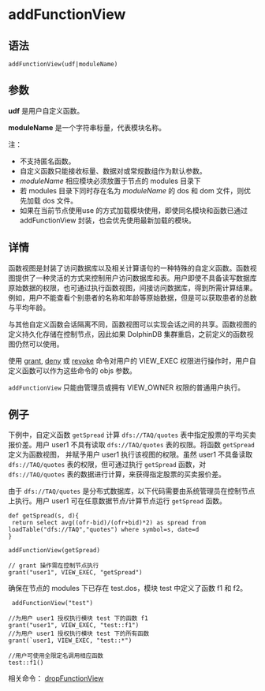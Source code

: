 # addFunctionView

## 语法

`addFunctionView(udf|moduleName)`

## 参数

**udf** 是用户自定义函数。

**moduleName** 是一个字符串标量，代表模块名称。

注：

* 不支持匿名函数。
* 自定义函数只能接收标量、数据对或常规数组作为默认参数。
* *moduleName* 相应模块必须放置于节点的 modules 目录下
* 若 modules 目录下同时存在名为 *moduleName* 的 dos 和 dom 文件，则优先加载 dos 文件。
* 如果在当前节点使用use <moduleName> 的方式加载模块使用，即使同名模块和函数已通过
  addFunctionView 封装，也会优先使用最新加载的模块。

## 详情

函数视图是封装了访问数据库以及相关计算语句的一种特殊的自定义函数。函数视图提供了一种灵活的方式来控制用户访问数据库和表。用户即使不具备读写数据库原始数据的权限，也可通过执行函数视图，间接访问数据库，得到所需计算结果。例如，用户不能查看个别患者的名称和年龄等原始数据，但是可以获取患者的总数与平均年龄。

与其他自定义函数会话隔离不同，函数视图可以实现会话之间的共享。函数视图的定义持久化存储在控制节点，因此如果 DolphinDB
集群重启，之前定义的函数视图仍然可以使用。

使用 [grant](../g/grant.md), [deny](../d/deny.md) 或 [revoke](../r/revoke.md)
命令对用户的 VIEW\_EXEC 权限进行操作时，用户自定义函数可以作为这些命令的 objs 参数。

`addFunctionView` 只能由管理员或拥有 VIEW\_OWNER
权限的普通用户执行。

## 例子

下例中，自定义函数 `getSpread` 计算
`dfs://TAQ/quotes` 表中指定股票的平均买卖报价差。用户 user1 不具有读取
`dfs://TAQ/quotes` 表的权限。将函数 `getSpread` 定义为函数视图，
并赋予用户 user1 执行该视图的权限。虽然 user1 不具备读取 `dfs://TAQ/quotes` 表的权限，但可通过执行
`getSpread` 函数，对 `dfs://TAQ/quotes`
表的数据进行计算，来获得指定股票的买卖报价差。

由于 `dfs://TAQ/quotes`
是分布式数据库，以下代码需要由系统管理员在控制节点上执行。用户 user1 可在任意数据节点/计算节点运行 `getSpread`
函数。

```
def getSpread(s, d){
 return select avg((ofr-bid)/(ofr+bid)*2) as spread from loadTable("dfs://TAQ","quotes") where symbol=s, date=d
}

addFunctionView(getSpread)

// grant 操作需在控制节点执行
grant("user1", VIEW_EXEC, "getSpread")
```

确保在节点的 modules 下已存在 test.dos，模块 test 中定义了函数 f1 和
f2。

```
 addFunctionView("test")

//为用户 user1 授权执行模块 test 下的函数 f1
grant("user1", VIEW_EXEC, "test::f1")
//为用户 user1 授权执行模块 test 下的所有函数
grant(`user1, VIEW_EXEC, "test::*")

//用户可使用全限定名调用相应函数
test::f1()
```

相关命令： [dropFunctionView](../d/dropFunctionView.md)

